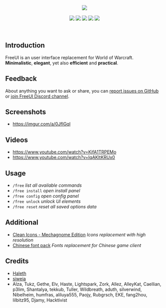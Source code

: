 <div align="center">
<img src="https://i.imgur.com/TiWvbWn.png" />
<br />
<br />
<img src="https://img.shields.io/badge/WOW-Shadowlands-orange" />
<img src="https://img.shields.io/discord/242811601260904450?color=7289DA&label=Discord" />
<img src="https://img.shields.io/github/workflow/status/Solor/FreeUI/Release" />
<img src="https://img.shields.io/github/v/release/Solor/FreeUI?include_prereleases" />
<img src="https://img.shields.io/github/release-date/Solor/FreeUI" />
</div>
<br />
<br />

## Introduction
FreeUI is an user interface replacement for World of Warcraft.  
**Minimalistic**, **elegant**, yet also **efficient** and **practical**.

## Feedback
About anything you want to ask or share, you can [report issues on GitHub](https://github.com/Solor/FreeUI/issues)
or [join FreeUI Discord channel](https://discord.gg/86wbfZXxn7).

## Screenshots
*  https://imgur.com/a/0JfIGql

## Videos
*  https://www.youtube.com/watch?v=KjfA1TRPEMo
*  https://www.youtube.com/watch?v=IqAKltKRUx0

## Usage
*  `/free` <em>list all available commands</em>
*  `/free install` <em>open install panel</em>
*  `/free config` <em>open config panel</em>
*  `/free unlock` <em>unlock UI elements</em>
*  `/free reset` <em>reset all saved options data</em>

## Additional
*  [Clean Icons - Mechagnome Edition](https://www.wowinterface.com/downloads/info25064-CleanIcons-MechagnomeEdition.html#info) <em>Icons replacement with high resolution</em>
*  [Chinese font pack](https://1drv.ms/u/s!AocaDk73Gt7sgrZmwW0iTELqw2uQvQ?e=OQVeHe) <em>Fonts replacement for Chinese game client</em>

## Credits
*  [Haleth](https://github.com/Haleth)
*  [siweia](https://github.com/siweia)
*  Alza, Tukz, Gethe, Elv, Haste, Lightspark, Zork, Allez, AlleyKat, Caellian, p3lim, Shantalya, tekkub, Tuller, Wildbreath, aduth, silverwind, Nibelheim, humfras, aliluya555, Paojy, Rubgrsch, EKE, fang2hou, lilbitz95, Djamy, Hacktivist

